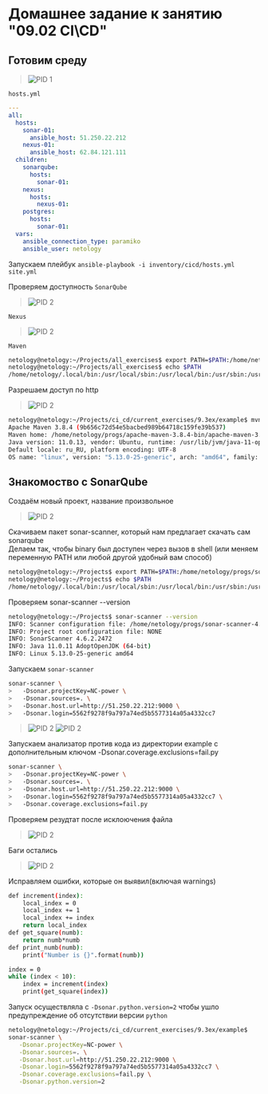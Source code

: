 # Домашнее задание к занятию "09.02 CI\CD"
## Готовим среду
>![PID 1](https://github.com/Smarzhic/netology/blob/main/09-ci-02-cicd/img/1.png)


`hosts.yml`
```yml
---
all:
  hosts:
    sonar-01:
      ansible_host: 51.250.22.212
    nexus-01:
      ansible_host: 62.84.121.111
  children:
    sonarqube:
      hosts:
        sonar-01:
    nexus:
      hosts:
        nexus-01:
    postgres:
      hosts:
        sonar-01:
  vars:
    ansible_connection_type: paramiko
    ansible_user: netology
 ```
Запускаем плейбук `ansible-playbook -i inventory/cicd/hosts.yml site.yml`

Проверяем доступность 
`SonarQube`
>![PID 2](https://github.com/Smarzhic/netology/blob/main/09-ci-02-cicd/img/3.png)

`Nexus`
>![PID 2](https://github.com/Smarzhic/netology/blob/main/09-ci-02-cicd/img/4.png)

`Maven`
```bash
netology@netology:~/Projects/all_exercises$ export PATH=$PATH:/home/netology/progs/apache-maven-3.8.4-bin/apache-maven-3.8.4/bin
netology@netology:~/Projects/all_exercises$ echo $PATH
/home/netology/.local/bin:/usr/local/sbin:/usr/local/bin:/usr/sbin:/usr/bin:/sbin:/bin:/usr/games:/usr/local/games:/snap/bin:/home/netology/.local/bin:/home/netology/progs/sonar-scanner-4.6.2.2472-linux/bin:/home/netology/progs/apache-maven-3.8.4-bin/apache-maven-3.8.4/bin
```
Разрешаем доступ по http
>![PID 2](https://github.com/Smarzhic/netology/blob/main/09-ci-02-cicd/img/5.png)

```bash
netology@netology:~/Projects/ci_cd/current_exercises/9.3ex/example$ mvn --version
Apache Maven 3.8.4 (9b656c72d54e5bacbed989b64718c159fe39b537)
Maven home: /home/netology/progs/apache-maven-3.8.4-bin/apache-maven-3.8.4
Java version: 11.0.13, vendor: Ubuntu, runtime: /usr/lib/jvm/java-11-openjdk-amd64
Default locale: ru_RU, platform encoding: UTF-8
OS name: "linux", version: "5.13.0-25-generic", arch: "amd64", family: "unix"
```
## Знакомоство с SonarQube
Создаём новый проект, название произвольное
>![PID 2](https://github.com/Smarzhic/netology/blob/main/09-ci-02-cicd/img/6.png)

Скачиваем пакет sonar-scanner, который нам предлагает скачать сам sonarqube  
Делаем так, чтобы binary был доступен через вызов в shell (или меняем переменную PATH или любой другой удобный вам способ)
```bash
netology@netology:~/Projects$ export PATH=$PATH:/home/netology/progs/sonar-scanner-4.6.2.2472-linux/bin
netology@netology:~/Projects$ echo $PATH
/home/netology/.local/bin:/usr/local/sbin:/usr/local/bin:/usr/sbin:/usr/bin:/sbin:/bin:/usr/games:/usr/local/games:/snap/bin:/home/netology/.local/bin:/home/netology/progs/sonar-scanner-4.6.2.2472-linux/bin
```
Проверяем sonar-scanner --version
```bash
netology@netology:~/Projects$ sonar-scanner --version
INFO: Scanner configuration file: /home/netology/progs/sonar-scanner-4.6.2.2472-linux/conf/sonar-scanner.properties
INFO: Project root configuration file: NONE
INFO: SonarScanner 4.6.2.2472
INFO: Java 11.0.11 AdoptOpenJDK (64-bit)
INFO: Linux 5.13.0-25-generic amd64
```
Запускаем `sonar-scanner`
```bash
sonar-scanner \
>   -Dsonar.projectKey=NC-power \
>   -Dsonar.sources=. \
>   -Dsonar.host.url=http://51.250.22.212:9000 \
>   -Dsonar.login=5562f9278f9a797a74ed5b5577314a05a4332cc7
```
>![PID 2](https://github.com/Smarzhic/netology/blob/main/09-ci-02-cicd/img/7.png)
>![PID 2](https://github.com/Smarzhic/netology/blob/main/09-ci-02-cicd/img/8.png)

Запускаем анализатор против кода из директории example с дополнительным ключом -Dsonar.coverage.exclusions=fail.py
```bash
sonar-scanner \
>   -Dsonar.projectKey=NC-power \
>   -Dsonar.sources=. \
>   -Dsonar.host.url=http://51.250.22.212:9000 \
>   -Dsonar.login=5562f9278f9a797a74ed5b5577314a05a4332cc7 \
>   -Dsonar.coverage.exclusions=fail.py
```
Проверяем резудтат после исклоючения файла
>![PID 2](https://github.com/Smarzhic/netology/blob/main/09-ci-02-cicd/img/9.png)

Баги остались
>![PID 2](https://github.com/Smarzhic/netology/blob/main/09-ci-02-cicd/img/10.png)

Исправляем ошибки, которые он выявил(включая warnings)
```bash
def increment(index):
    local_index = 0
    local_index += 1
    local_index += index
    return local_index
def get_square(numb):
    return numb*numb
def print_numb(numb):
    print("Number is {}".format(numb))

index = 0
while (index < 10):
    index = increment(index)
    print(get_square(index))
```
Запуск осуществляла с `-Dsonar.python.version=2` чтобы ушло предупреждение об отсутствии версии `python`
```bash
netology@netology:~/Projects/ci_cd/current_exercises/9.3ex/example$ 
sonar-scanner \
   -Dsonar.projectKey=NC-power \
   -Dsonar.sources=. \
   -Dsonar.host.url=http://51.250.22.212:9000 \
   -Dsonar.login=5562f9278f9a797a74ed5b5577314a05a4332cc7 \
   -Dsonar.coverage.exclusions=fail.py \
   -Dsonar.python.version=2
```
